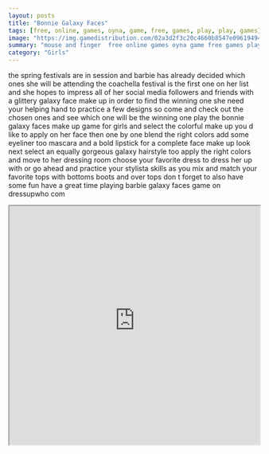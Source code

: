 ```yaml
---
layout: posts
title: "Bonnie Galaxy Faces"
tags: [free, online, games, oyna, game, free, games, play, play, games]
image: "https://img.gamedistribution.com/02a3d2f3c20c4660b8547e0961949400.jpg"
summary: "mouse and finger  free online games oyna game free games play play games"
category: "Girls"
---
```


the spring festivals are in session and barbie has already decided which ones she will be attending the coachella festival is the first one on her list and she hopes to impress all of her social media followers and friends with a glittery galaxy face make up in order to find the winning one she need your helping hand to practice a few designs so come and check out the chosen ones and see which one will be the winning one play the bonnie galaxy faces make up game for girls and select the colorful make up you d like to apply on her face then one by one blend the right colors add some eyeliner too mascara and a bold lipstick for a complete face make up look next select an equally gorgeous galaxy hairstyle too apply the right colors and move to her dressing room choose your favorite dress to dress her up with or go ahead and practice your stylista skills as you mix and match your favorite tops with bottoms boots and over tops don t forget to also have some fun have a great time playing barbie galaxy faces game on dressupwho com

<iframe width="100%" height="480px;" src="https://html5.gamedistribution.com/02a3d2f3c20c4660b8547e0961949400/"></iframe>